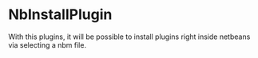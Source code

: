 # NbInstallPlugin
With this plugins, it will be possible to install plugins right inside netbeans via selecting a nbm file.
